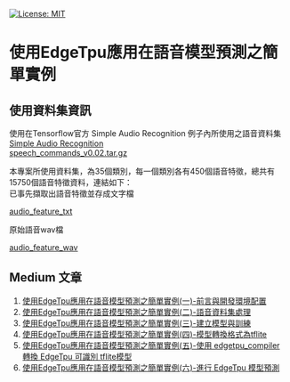 [![License: MIT](https://img.shields.io/badge/License-MIT-red.svg)](https://opensource.org/licenses/MIT)

# 使用EdgeTpu應用在語音模型預測之簡單實例

使用資料集資訊
--
使用在Tensorflow官方 Simple Audio Recognition 例子內所使用之語音資料集<br/>
[Simple Audio Recognition](https://www.tensorflow.org/tutorials/sequences/audio_recognition)<br/>
[speech_commands_v0.02.tar.gz](https://storage.cloud.google.com/download.tensorflow.org/data/speech_commands_v0.02.tar.gz)<br/>
<p></p>
本專案所使用資料集，為35個類別，每一個類別各有450個語音特徵，總共有15750個語音特徵資料，連結如下：<br/>
已事先擷取出語音特徵並存成文字檔

[audio_feature_txt](https://drive.google.com/open?id=11X-vlDNjCH4t98fRs5reBuSXolAUeh7b)<br/>

原始語音wav檔

[audio_feature_wav](https://drive.google.com/open?id=1xnBpX8WsJtV2hbcY90O0Pw17sXZmpi80)<br/>

Medium 文章
--
1. [使用EdgeTpu應用在語音模型預測之簡單實例(一)-前言與開發環境配置]()<br/>
2. [使用EdgeTpu應用在語音模型預測之簡單實例(二)-語音資料集處理]()<br/>
3. [使用EdgeTpu應用在語音模型預測之簡單實例(三)-建立模型與訓練]()<br/>
4. [使用EdgeTpu應用在語音模型預測之簡單實例(四)-模型轉換格式為tflite]()<br/>
5. [使用EdgeTpu應用在語音模型預測之簡單實例(五)-使用 edgetpu_compiler 轉換 EdgeTpu 可識別 tflite模型]()<br/>
6. [使用EdgeTpu應用在語音模型預測之簡單實例(六)-進行 EdgeTpu 模型預測]()<br/>
